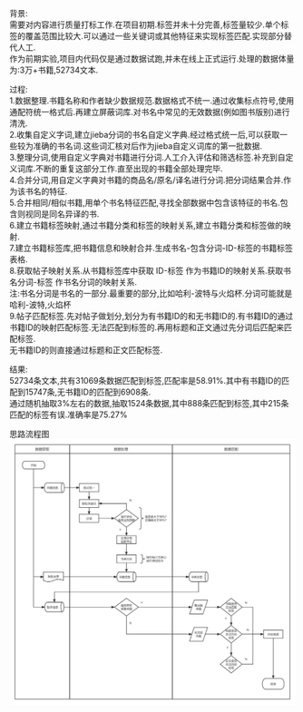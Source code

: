 背景:  
    需要对内容进行质量打标工作.在项目初期.标签并未十分完善,标签量较少.单个标签的覆盖范围比较大.可以通过一些关键词或其他特征来实现标签匹配.实现部分替代人工.  
    作为前期实验,项目内代码仅是通过数据试跑,并未在线上正式运行.处理的数据体量为:3万+书籍,52734文本.  
    
    
过程:  
    1.数据整理.书籍名称和作者缺少数据规范.数据格式不统一.通过收集标点符号,使用通配符统一格式后.再建立屏蔽词库.对书名中常见的无效数据(例如图书版别)进行清洗.  
    2.收集自定义字词,建立jieba分词的书名自定义字典.经过格式统一后,可以获取一些较为准确的书名词.这些词汇核对后作为jieba自定义词库的第一批数据.  
    3.整理分词,使用自定义字典对书籍进行分词.人工介入评估和筛选标签.补充到自定义词库.不断的重复这部分工作.直至出现的书籍全部处理完毕.  
    4.合并分词,用自定义字典对书籍的商品名/原名/译名进行分词.把分词结果合并.作为该书名的特征.  
    5.合并相同/相似书籍,用单个书名特征匹配,寻找全部数据中包含该特征的书名.包含则视同是同名异译的书.  
    6.建立书籍标签映射,通过书籍分类和标签的映射关系,建立书籍分类和标签做的映射.  
    7.建立书籍标签库,把书籍信息和映射合并.生成书名-包含分词-ID-标签的书籍标签表格.  
    8.获取帖子映射关系.从书籍标签库中获取 ID-标签 作为书籍ID的映射关系.获取书名分词-标签 作书名分词的映射关系.  
    注:书名分词是书名的一部分.最重要的部分,比如哈利-波特与火焰杯.分词可能就是 哈利-波特,火焰杯   
    9.帖子匹配标签.先对帖子做划分,划分为有书籍ID的和无书籍ID的.有书籍ID的通过书籍ID的映射匹配标签.无法匹配到标签的.再用标题和正文通过先分词后匹配来匹配标签.  
    无书籍ID的则直接通过标题和正文匹配标签.  


结果:  
    52734条文本,共有31069条数据匹配到标签,匹配率是58.91%.其中有书籍ID的匹配到15747条,无书籍ID的匹配到6908条.  
    通过随机抽取3%左右的数据,抽取1524条数据,其中888条匹配到标签,其中215条匹配的标签有误.准确率是75.27%  
    
思路流程图  
![思路流程图](https://raw.githubusercontent.com/gcm1994002/work/main/img/%E6%A0%87%E7%AD%BE%E5%8C%B9%E9%85%8D%E6%80%9D%E8%B7%AF%E6%B5%81%E7%A8%8B%E5%9B%BE.png)

